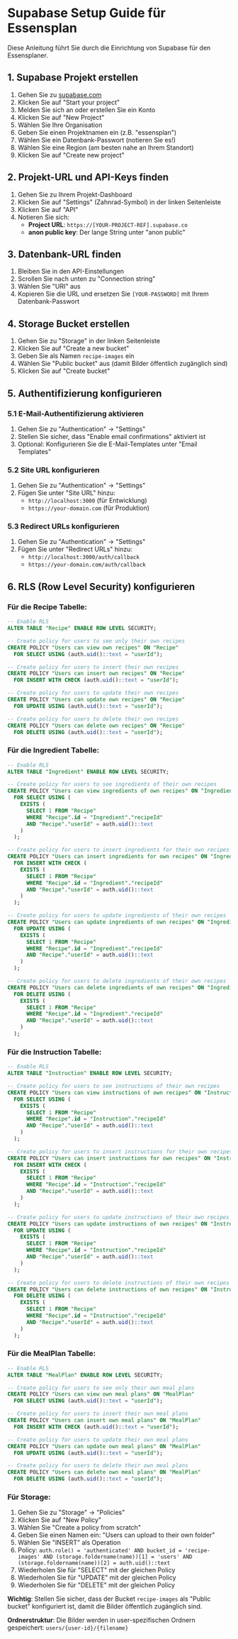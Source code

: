 # Supabase Setup Guide für Essensplan

Diese Anleitung führt Sie durch die Einrichtung von Supabase für den Essensplaner.

## 1. Supabase Projekt erstellen

1. Gehen Sie zu [supabase.com](https://supabase.com)
2. Klicken Sie auf "Start your project"
3. Melden Sie sich an oder erstellen Sie ein Konto
4. Klicken Sie auf "New Project"
5. Wählen Sie Ihre Organisation
6. Geben Sie einen Projektnamen ein (z.B. "essensplan")
7. Wählen Sie ein Datenbank-Passwort (notieren Sie es!)
8. Wählen Sie eine Region (am besten nahe an Ihrem Standort)
9. Klicken Sie auf "Create new project"

## 2. Projekt-URL und API-Keys finden

1. Gehen Sie zu Ihrem Projekt-Dashboard
2. Klicken Sie auf "Settings" (Zahnrad-Symbol) in der linken Seitenleiste
3. Klicken Sie auf "API"
4. Notieren Sie sich:
   - **Project URL**: `https://[YOUR-PROJECT-REF].supabase.co`
   - **anon public key**: Der lange String unter "anon public"

## 3. Datenbank-URL finden

1. Bleiben Sie in den API-Einstellungen
2. Scrollen Sie nach unten zu "Connection string"
3. Wählen Sie "URI" aus
4. Kopieren Sie die URL und ersetzen Sie `[YOUR-PASSWORD]` mit Ihrem Datenbank-Passwort

## 4. Storage Bucket erstellen

1. Gehen Sie zu "Storage" in der linken Seitenleiste
2. Klicken Sie auf "Create a new bucket"
3. Geben Sie als Namen `recipe-images` ein
4. Wählen Sie "Public bucket" aus (damit Bilder öffentlich zugänglich sind)
5. Klicken Sie auf "Create bucket"

## 5. Authentifizierung konfigurieren

### 5.1 E-Mail-Authentifizierung aktivieren

1. Gehen Sie zu "Authentication" → "Settings"
2. Stellen Sie sicher, dass "Enable email confirmations" aktiviert ist
3. Optional: Konfigurieren Sie die E-Mail-Templates unter "Email Templates"

### 5.2 Site URL konfigurieren

1. Gehen Sie zu "Authentication" → "Settings"
2. Fügen Sie unter "Site URL" hinzu:
   - `http://localhost:3000` (für Entwicklung)
   - `https://your-domain.com` (für Produktion)

### 5.3 Redirect URLs konfigurieren

1. Gehen Sie zu "Authentication" → "Settings"
2. Fügen Sie unter "Redirect URLs" hinzu:
   - `http://localhost:3000/auth/callback`
   - `https://your-domain.com/auth/callback`

## 6. RLS (Row Level Security) konfigurieren

### Für die Recipe Tabelle:
```sql
-- Enable RLS
ALTER TABLE "Recipe" ENABLE ROW LEVEL SECURITY;

-- Create policy for users to see only their own recipes
CREATE POLICY "Users can view own recipes" ON "Recipe"
  FOR SELECT USING (auth.uid()::text = "userId");

-- Create policy for users to insert their own recipes
CREATE POLICY "Users can insert own recipes" ON "Recipe"
  FOR INSERT WITH CHECK (auth.uid()::text = "userId");

-- Create policy for users to update their own recipes
CREATE POLICY "Users can update own recipes" ON "Recipe"
  FOR UPDATE USING (auth.uid()::text = "userId");

-- Create policy for users to delete their own recipes
CREATE POLICY "Users can delete own recipes" ON "Recipe"
  FOR DELETE USING (auth.uid()::text = "userId");
```

### Für die Ingredient Tabelle:
```sql
-- Enable RLS
ALTER TABLE "Ingredient" ENABLE ROW LEVEL SECURITY;

-- Create policy for users to see ingredients of their own recipes
CREATE POLICY "Users can view ingredients of own recipes" ON "Ingredient"
  FOR SELECT USING (
    EXISTS (
      SELECT 1 FROM "Recipe" 
      WHERE "Recipe".id = "Ingredient"."recipeId" 
      AND "Recipe"."userId" = auth.uid()::text
    )
  );

-- Create policy for users to insert ingredients for their own recipes
CREATE POLICY "Users can insert ingredients for own recipes" ON "Ingredient"
  FOR INSERT WITH CHECK (
    EXISTS (
      SELECT 1 FROM "Recipe" 
      WHERE "Recipe".id = "Ingredient"."recipeId" 
      AND "Recipe"."userId" = auth.uid()::text
    )
  );

-- Create policy for users to update ingredients of their own recipes
CREATE POLICY "Users can update ingredients of own recipes" ON "Ingredient"
  FOR UPDATE USING (
    EXISTS (
      SELECT 1 FROM "Recipe" 
      WHERE "Recipe".id = "Ingredient"."recipeId" 
      AND "Recipe"."userId" = auth.uid()::text
    )
  );

-- Create policy for users to delete ingredients of their own recipes
CREATE POLICY "Users can delete ingredients of own recipes" ON "Ingredient"
  FOR DELETE USING (
    EXISTS (
      SELECT 1 FROM "Recipe" 
      WHERE "Recipe".id = "Ingredient"."recipeId" 
      AND "Recipe"."userId" = auth.uid()::text
    )
  );
```

### Für die Instruction Tabelle:
```sql
-- Enable RLS
ALTER TABLE "Instruction" ENABLE ROW LEVEL SECURITY;

-- Create policy for users to see instructions of their own recipes
CREATE POLICY "Users can view instructions of own recipes" ON "Instruction"
  FOR SELECT USING (
    EXISTS (
      SELECT 1 FROM "Recipe" 
      WHERE "Recipe".id = "Instruction"."recipeId" 
      AND "Recipe"."userId" = auth.uid()::text
    )
  );

-- Create policy for users to insert instructions for their own recipes
CREATE POLICY "Users can insert instructions for own recipes" ON "Instruction"
  FOR INSERT WITH CHECK (
    EXISTS (
      SELECT 1 FROM "Recipe" 
      WHERE "Recipe".id = "Instruction"."recipeId" 
      AND "Recipe"."userId" = auth.uid()::text
    )
  );

-- Create policy for users to update instructions of their own recipes
CREATE POLICY "Users can update instructions of own recipes" ON "Instruction"
  FOR UPDATE USING (
    EXISTS (
      SELECT 1 FROM "Recipe" 
      WHERE "Recipe".id = "Instruction"."recipeId" 
      AND "Recipe"."userId" = auth.uid()::text
    )
  );

-- Create policy for users to delete instructions of their own recipes
CREATE POLICY "Users can delete instructions of own recipes" ON "Instruction"
  FOR DELETE USING (
    EXISTS (
      SELECT 1 FROM "Recipe" 
      WHERE "Recipe".id = "Instruction"."recipeId" 
      AND "Recipe"."userId" = auth.uid()::text
    )
  );
```

### Für die MealPlan Tabelle:
```sql
-- Enable RLS
ALTER TABLE "MealPlan" ENABLE ROW LEVEL SECURITY;

-- Create policy for users to see only their own meal plans
CREATE POLICY "Users can view own meal plans" ON "MealPlan"
  FOR SELECT USING (auth.uid()::text = "userId");

-- Create policy for users to insert their own meal plans
CREATE POLICY "Users can insert own meal plans" ON "MealPlan"
  FOR INSERT WITH CHECK (auth.uid()::text = "userId");

-- Create policy for users to update their own meal plans
CREATE POLICY "Users can update own meal plans" ON "MealPlan"
  FOR UPDATE USING (auth.uid()::text = "userId");

-- Create policy for users to delete their own meal plans
CREATE POLICY "Users can delete own meal plans" ON "MealPlan"
  FOR DELETE USING (auth.uid()::text = "userId");
```

### Für Storage:
1. Gehen Sie zu "Storage" → "Policies"
2. Klicken Sie auf "New Policy"
3. Wählen Sie "Create a policy from scratch"
4. Geben Sie einen Namen ein: "Users can upload to their own folder"
5. Wählen Sie "INSERT" als Operation
6. Policy: `auth.role() = 'authenticated' AND bucket_id = 'recipe-images' AND (storage.foldername(name))[1] = 'users' AND (storage.foldername(name))[2] = auth.uid()::text`
7. Wiederholen Sie für "SELECT" mit der gleichen Policy
8. Wiederholen Sie für "UPDATE" mit der gleichen Policy
9. Wiederholen Sie für "DELETE" mit der gleichen Policy

**Wichtig**: Stellen Sie sicher, dass der Bucket `recipe-images` als "Public bucket" konfiguriert ist, damit die Bilder öffentlich zugänglich sind.

**Ordnerstruktur**: Die Bilder werden in user-spezifischen Ordnern gespeichert: `users/{user-id}/{filename}`
